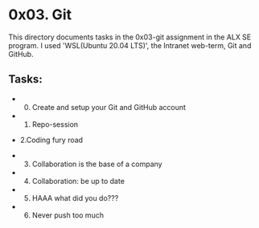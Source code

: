 # 0x03. Git
This directory documents tasks in the 0x03-git assignment in the ALX SE program. 
I used 'WSL(Ubuntu 20.04 LTS)', the Intranet web-term, Git and GitHub.

## Tasks:
- 0. Create and setup your Git and GitHub account

- 1. Repo-session 

- 2.Coding fury road

- 3. Collaboration is the base of a company

- 4. Collaboration: be up to date

- 5. HAAA what did you do???

- 6. Never push too much



